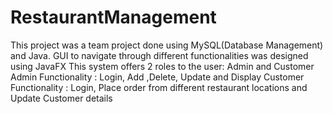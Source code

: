 # RestaurantManagement
This project was a team project done using MySQL(Database
Management) and Java.
GUI to navigate through different functionalities was designed
using JavaFX
This system offers 2 roles to the user: Admin and Customer
Admin Functionality : Login, Add ,Delete, Update and Display
Customer Functionality : Login, Place order from different
restaurant locations and Update Customer details
